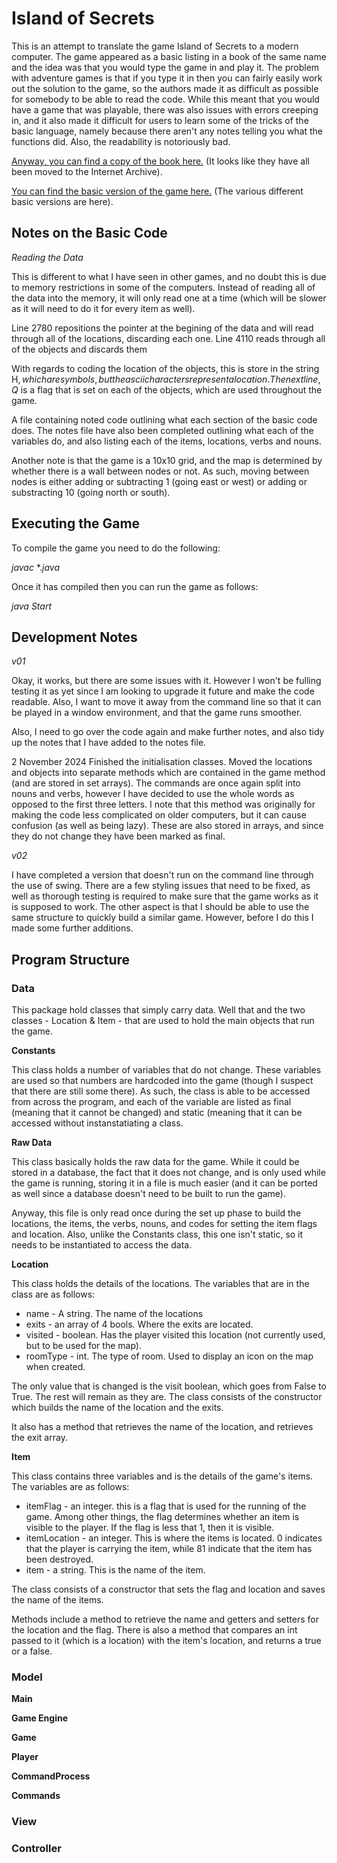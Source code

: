 # Island of Secrets

This is an attempt to translate the game Island of Secrets to a modern computer. The game appeared as a basic
listing in a book of the same name and the idea was that you would type the game in and play it. The
problem with adventure games is that if you type it in then you can fairly easily work out the solution
to the game, so the authors made it as difficult as possible for somebody to be able to read the code.
While this meant that you would have a game that was playable, there was also issues with errors creeping
in, and it also made it difficult for users to learn some of the tricks of the basic language, namely
because there aren't any notes telling you what the functions did. Also, the readability is notoriously
bad.

[Anyway, you can find a copy of the book here.](https://archive.org/details/island-of-secrets_202303)
(It looks like they have all been moved to the Internet Archive).

[You can find the basic version of the game here.](https://github.com/s3664099/basic_scripts/tree/master/Island%20of%20Secrets)
(The various different basic versions are here).

## Notes on the Basic Code

*Reading the Data*

This is different to what I have seen in other games, and no doubt this is due to memory restrictions in some
of the computers. Instead of reading all of the data into the memory, it will only read one at a time (which will
be slower as it will need to do it for every item as well). 

Line 2780 repositions the pointer at the begining of the data and will read through all of the locations, discarding each one.
Line 4110 reads through all of the objects and discards them

With regards to coding the location of the objects, this is store in the string H$, which are symbols, but the ascii characters
represent a location. The next line, Q$ is a flag that is set on each of the objects, which are used throughout the game.

A file containing noted code outlining what each section of the basic code does. The notes file have also been completed outlining
what each of the variables do, and also listing each of the items, locations, verbs and nouns.

Another note is that the game is a 10x10 grid, and the map is determined by whether there is a wall between nodes or not. As such,
moving between nodes is either adding or subtracting 1 (going east or west) or adding or substracting 10 (going north or south).

## Executing the Game

To compile the game you need to do the following:

*javac* \*.*java*

Once it has compiled then you can run the game as follows:

*java Start*

## Development Notes ##
*v01*

Okay, it works, but there are some issues with it. However I won't be fulling testing it as yet since
I am looking to upgrade it future and make the code readable. Also, I want to move it away from the
command line so that it can be played in a window environment, and that the game runs smoother.

Also, I need to go over the code again and make further notes, and also tidy up the notes that I have
added to the notes file.

2 November 2024
Finished the initialisation classes. Moved the locations and objects into separate methods which are contained
in the game method (and are stored in set arrays). The commands are once again split into nouns and verbs, however
I have decided to use the whole words as opposed to the first three letters. I note that this method was originally
for making the code less complicated on older computers, but it can cause confusion (as well as being lazy). These
are also stored in arrays, and since they do not change they have been marked as final.

*v02*

I have completed a version that doesn't run on the command line through the use of swing. There are a few styling
issues that need to be fixed, as well as thorough testing is required to make sure that the game works as it is
supposed to work. The other aspect is that I should be able to use the same structure to quickly build a similar game.
However, before I do this I made some further additions.

## Program Structure ##

### Data ###

This package hold classes that simply carry data. Well that and the two classes - Location & Item - that are used to
hold the main objects that run the game.

**Constants**

This class holds a number of variables that do not change. These variables are used so that numbers are hardcoded into
the game (though I suspect that there are still some there). As such, the class is able to be accessed from across the
program, and each of the variable are listed as final (meaning that it cannot be changed) and static (meaning that it 
can be accessed without instanstatiating a class.

**Raw Data**

This class basically holds the raw data for the game. While it could be stored in a database, the fact that it does not 
change, and is only used while the game is running, storing it in a file is much easier (and it can be ported as well 
since a database doesn't need to be built to run the game).

Anyway, this file is only read once during the set up phase to build the locations, the items, the verbs, nouns, and 
codes for setting the item flags and location. Also, unlike the Constants class, this one isn't static, so it needs 
to be instantiated to access the data.

**Location**

This class holds the details of the locations. The variables that are in the class are as follows:

- name - A string. The name of the locations
- exits - an array of 4 bools. Where the exits are located.
- visited - boolean. Has the player visited this location (not currently used, but to be used for the map).
- roomType - int. The type of room. Used to display an icon on the map when created.

The only value that is changed is the visit boolean, which goes from False to True. The rest will remain as they are.
The class consists of the constructor which builds the name of the location and the exits.

It also has a method that retrieves the name of the location, and retrieves the exit array.

**Item**

This class contains three variables and is the details of the game's items. The variables are as follows:

- itemFlag - an integer. this is a flag that is used for the running of the game. Among other things, the 
	     flag determines whether an item is visible to the player. If the flag is less that 1, then it is visible.
- itemLocation - an integer. This is where the items is located. 0 indicates that the player is carrying 
             the item, while 81 indicate that the item has been destroyed.
- item - a string. This is the name of the item.

The class consists of a constructor that sets the flag and location and saves the name of the items.

Methods include a method to retrieve the name and getters and setters for the location and the flag. 
There is also a method that compares an int passed to it (which is a location) with the item's location, and returns a true or a false.

### Model ###

**Main**

**Game Engine**

**Game**

**Player**

**CommandProcess**

**Commands**

### View ###

### Controller ###





